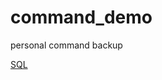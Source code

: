 # command_demo
personal command backup

[SQL](https://github.com/machenme/command_demo/blob/main/SQL.md)
